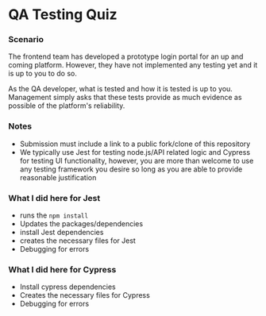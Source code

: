 # QA Testing Quiz

### Scenario
The frontend team has developed a prototype login portal for an up and coming platform.
However, they have not implemented any testing yet and it is up to you to do so.

As the QA developer, what is tested and how it is tested is up to you.
Management simply asks that these tests provide as much evidence as possible of the platform's reliability.

### Notes
- Submission must include a link to a public fork/clone of this repository
- We typically use Jest for testing node.js/API related logic and Cypress for testing UI functionality, however, you are more than welcome to use any testing framework you desire so long as you are able to provide reasonable justification


### What I did here for Jest
- runs the  `npm install`
- Updates the packages/dependencies
- install Jest dependencies
- creates the necessary files for Jest
- Debugging for errors

### What I did here for Cypress
- Install cypress dependencies
- Creates the necessary files for Cypress
- Debugging for errors
